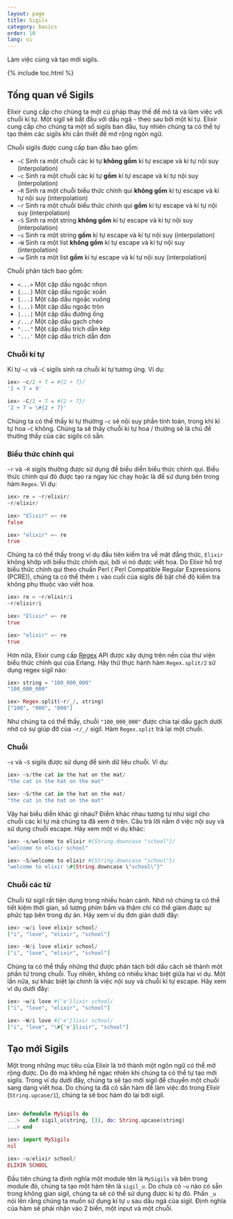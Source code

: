 ```yaml
---
layout: page
title: Sigils
category: basics
order: 10
lang: vi
---
```


Làm việc cùng và tạo mới sigils.

{% include toc.html %}

## Tổng quan về Sigils

Elixir cung cấp cho chúng ta một cú pháp thay thế để mô tả và làm việc với chuỗi kí tự. Một sigil sẽ bắt đầu với dấu ngã `~` theo sau bởi một kí tự. Elixir cung cấp cho chúng ta một số sigils ban đầu, tuy nhiên chúng ta có thể tự tạo thêm các sigils khi cần thiết để mở rộng ngôn ngữ.

Chuỗi sigils được cung cấp ban đầu bao gồm:

  - `~C` Sinh ra một chuỗi các kí tự **không gồm** kí tự escape và kí tự nội suy (interpolation)
  - `~c` Sinh ra một chuỗi các kí tự **gồm** kí tự escape và kí tự nội suy (interpolation)
  - `~R` Sinh ra một chuỗi biểu thức chính qui **không gồm** kí tự escape và kí tự nội suy (interpolation)
  - `~r` Sinh ra một chuỗi biểu thức chính qui **gồm** kí tự escape và kí tự nội suy (interpolation)
  - `~S` Sinh ra một string **không gồm** kí tự escape và kí tự nội suy (interpolation)
  - `~s` Sinh ra một string **gồm** kí tự escape và kí tự nội suy (interpolation)
  - `~W` Sinh ra một list **không gồm** kí tự escape và kí tự nội suy (interpolation)
  - `~w` Sinh ra một list **gồm** kí tự escape và kí tự nội suy (interpolation)

Chuỗi phân tách bao gồm:

  - `<...>` Một cặp dấu ngoặc nhọn
  - `{...}` Một cặp dấu ngoặc xoắn
  - `[...]` Một cặp dấu ngoặc vuông
  - `(...)` Một cặp dấu ngoặc tròn
  - `|...|` Một cặp dấu đường ống
  - `/.../` Một cặp dấu gạch chéo
  - `"..."` Một cặp dấu trích dẫn kép
  - `'...'` Một cặp dấu trích dẫn đơn

### Chuỗi kí tự

Kí tự `~c` và `~C` sigils sinh ra chuỗi kí tự tương ứng. Ví dụ:

```elixir
iex> ~c/2 + 7 = #{2 + 7}/
'2 + 7 = 9'

iex> ~C/2 + 7 = #{2 + 7}/
'2 + 7 = \#{2 + 7}'
```

Chúng ta có thể thấy kí tự thường `~c` sẽ nội suy phần tính toán, trong khi kĩ tự hoa `~C` không. Chúng ta sẽ thấy chuỗi kí tự hoa / thường sẽ là chủ đề thường thấy của các sigils có sẵn. 

### Biểu thức chính qui 
`~r` và `~R` sigils thường được sử dụng để biểu diễn biểu thức chính qui. Biểu thức chính qui đó được tạo ra ngay lúc chạy hoặc là để sử dụng bên trong hàm `Regex`. Ví dụ:

```elixir
iex> re = ~r/elixir/
~r/elixir/

iex> "Elixir" =~ re
false

iex> "elixir" =~ re
true
```

Chúng ta có thể thấy trong ví dụ đầu tiên kiểm tra về mặt đẳng thức, `Elixir` không khớp với biểu thức chính qui, bởi vì nó được viết hoa. Do Elixir hỗ trợ biểu thức chính qui theo chuẩn Perl ( Perl Compatible Regular Expressions (PCRE)), chúng ta có thể thêm `i` vào cuối của sigils để bật chế độ kiểm tra không phụ thuộc vào viết hoa.

```elixir
iex> re = ~r/elixir/i
~r/elixir/i

iex> "Elixir" =~ re
true

iex> "elixir" =~ re
true
```

Hơn nữa, Elixir cung cấp [Regex](http://elixir-lang.org/docs/stable/elixir/Regex.html) API được xây dựng trên nền của thư viện biểu thức chính qui của Erlang. Hãy thử thực hành hàm `Regex.split/2` sử dụng regex sigil nào:

```elixir
iex> string = "100_000_000"
"100_000_000"

iex> Regex.split(~r/_/, string)
["100", "000", "000"]
```

Như chúng ta có thể thấy, chuỗi `"100_000_000"` được chia tại dấu gạch dưới nhờ có sự giúp đỡ của `~r/_/` sigil. Hàm `Regex.split` trả lại một chuỗi.

### Chuỗi

`~s` và `~S` sigils được sử dụng để sinh dữ liệu chuỗi. Ví dụ:

```elixir
iex> ~s/the cat in the hat on the mat/
"the cat in the hat on the mat"

iex> ~S/the cat in the hat on the mat/
"the cat in the hat on the mat"
```

Vậy hai biểu diễn khác gì nhau? Điểm khác nhau tương tự như sigil cho chuỗi các kí tự mà chúng ta đã xem ở trên. Câu trả lời nằm ở việc nội suy và sử dụng chuỗi escape. Hãy xem một ví dụ khác:

```elixir
iex> ~s/welcome to elixir #{String.downcase "school"}/
"welcome to elixir school"

iex> ~S/welcome to elixir #{String.downcase "school"}/
"welcome to elixir \#{String.downcase \"school\"}"
```

### Chuỗi các từ

Chuỗi từ sigil rất tiện dụng trong nhiều hoàn cảnh. Nhờ nó chúng ta có thể tiết kiệm thời gian, số lượng phím bấm và thậm chí có thể giảm được sự phức tạp bên trong dự án. Hãy xem ví dụ đơn giản dưới đây:

```elixir
iex> ~w/i love elixir school/
["i", "love", "elixir", "school"]

iex> ~W/i love elixir school/
["i", "love", "elixir", "school"]
```

Chúng ta có thể thấy những thứ được phân tách bởi dấu cách sẽ thành một phần tử trong chuỗi. Tuy nhiên, không có nhiều khác biệt giữa hai ví dụ. Một lần nữa, sự khác biệt lại chính là việc nội suy và chuỗi kí tự escape. Hãy xem ví dụ dưới đây:

```elixir
iex> ~w/i love #{'e'}lixir school/
["i", "love", "elixir", "school"]

iex> ~W/i love #{'e'}lixir school/
["i", "love", "\#{'e'}lixir", "school"]
```

## Tạo mới Sigils
Một trong những mục tiêu của Elixir là trở thành một ngôn ngữ có thể mở rộng được. Do đó mà không hề ngạc nhiên khi chúng ta có thể tự tạo mới sigils. Trong ví dụ dưới đây, chúng ta sẽ tạo mới sigil để chuyển một chuỗi sang dạng viết hoa. Do chúng ta đã có sẵn hàm để làm việc đó trong Elixir (`String.upcase/1`), chúng ta sẽ bọc hàm đó lại bởi sigil.

```elixir

iex> defmodule MySigils do
...>   def sigil_u(string, []), do: String.upcase(string)
...> end

iex> import MySigils
nil

iex> ~u/elixir school/
ELIXIR SCHOOL
```

Đầu tiên chúng ta định nghĩa một module tên là `MySigils` và bên trong module đó, chúng ta tạo một hàm tên là `sigil_u`. Do chưa có `~u` nào có sẵn trong không gian sigil, chúng ta sẽ có thể sử dụng được kí tự đó. Phần `_u` nói lên rằng chúng ta muốn sử dụng kí tự `u` sau dấu ngã của sigil. Định nghĩa của hàm sẽ phải nhận vào 2 biến, một input và một chuỗi.
